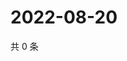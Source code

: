 # 2022-08-20

共 0 条

<!-- BEGIN WEIBO -->
<!-- 最后更新时间 Sat Aug 20 2022 22:13:59 GMT+0800 (China Standard Time) -->

<!-- END WEIBO -->
